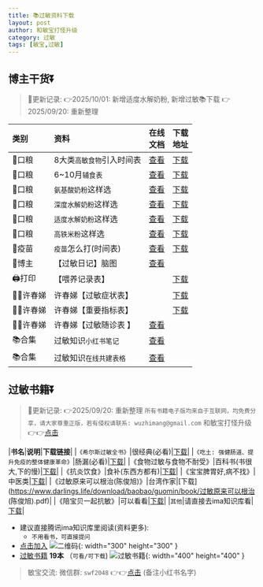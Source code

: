 ```yaml
---
title: 📚过敏资料下载
layout: post
author: 和敏宝打怪升级
category: 过敏
tags: [敏宝,过敏]
---
```


## 博主干货⏬
> 📝更新记录:
> 👉2025/10/01: 新增适度水解奶粉, 新增过敏📚下载
> 👉2025/09/20: 重新整理
> 

| 类别        | 资料             | 在线<br>文档                                                                 | 下载<br>地址                                                                                                                                                                        |
|:----------|:---------------|:-------------------------------------------------------------------------|:--------------------------------------------------------------------------------------------------------------------------------------------------------------------------------|
| 🥣口粮      | 8大类`高敏食物`引入时间表 | [查看](https://docs.qq.com/sheet/DT3RFUXZ6WFZMTm5B?tab=BB08J2)             | [下载](https://www.darlings.life/download/baobao/guomin/八大类辅食引入时间表.png)                                                                                                           |
| 🥣口粮      | 6~10月`辅食表`     | [查看](https://docs.qq.com/sheet/DT1NVSWt6R3NscnZ0?tab=vryd4e)             | [下载](https://www.darlings.life/download/baobao/Print/%E8%BE%85%E9%A3%9F%E8%A1%A8.pdf)                                                                                           |
| 🥣口粮      | `氨基酸奶粉`这样选     | [查看](https://docs.qq.com/sheet/DT1VJcnJ6dkpmdmVT?tab=BB08J2)             | [下载](https://www.darlings.life/download/baobao/guomin/怎么选氨基酸奶粉.png)                                                                                                             |
| 🥣口粮      | `深度水解奶粉`这样选    | [查看](https://docs.qq.com/sheet/DT0x2Y2hJWUVVQmtF?tab=6k5f2y)             | [下载](https://www.darlings.life/download/baobao/guomin/怎么选深度水解奶粉.png)                                                                                                            |
| 🥣口粮      | `适度水解奶粉`这样选    | [查看](https://docs.qq.com/sheet/DT3dkZVNXTWxnZkFj?tab=BB08J2)             | [下载](https://www.darlings.life/download/baobao/guomin/怎么选适度水解奶粉.png)                                                                                                            |
| 🥣口粮      | `高铁米粉`这样选      | [查看](https://docs.qq.com/sheet/DT21GaWFBdWdLUFF0?tab=BB08J2)             | [下载](https://www.darlings.life/download/baobao/guomin/怎么选高铁米粉.png)                                                                                                              |
| 💉疫苗      | `疫苗`怎么打(时间表)   | [查看](https://docs.qq.com/sheet/DT0xURXhoZHpMdEh2?tab=il2hpn)             |  [下载](https://www.darlings.life/download/baobao/guomin/敏宝疫苗时间安排.png)                                                                                                                                                                                 |
| 👩博主      | 【过敏日记】脑图       | [查看](https://docs.qq.com/mind/DZm1ZdnZPTmZmS2pZ?subId=BB08J2&mode=mind)  |                                                                                                                                                                                 |
| 🖨️打印     | 【喂养记录表】        |                                                                          | [下载](https://www.darlings.life/download/baobao/Print/%E5%AE%9D%E5%AE%9D%E5%96%82%E5%85%BB%E8%AE%B0%E5%BD%95_%E8%BE%85%E9%A3%9F%E7%89%88_v6.pdf)                                 |
| 🧑‍⚕️️许春娣 | 许春娣【过敏症状表】     |                                                                          | [下载](https://www.darlings.life/download/baobao/Print/%E3%80%90%E8%AE%B8%E6%98%A5%E5%A8%A3%E3%80%91%E8%BF%87%E6%95%8F%E5%88%9D%E8%AF%8A%E9%9A%8F%E8%AE%BF%E8%A1%A8%E6%A0%BC.pdf) |
| 🧑‍⚕️许春娣  | 许春娣【重要指标表】     |                                                                          | [下载](https://www.darlings.life/download/baobao/Print/%E3%80%90%E8%AE%B8%E6%98%A5%E5%A8%A3%E3%80%91%E8%BF%87%E6%95%8F%E9%9A%8F%E8%AE%BF%E8%A1%A8.pdf)                            |
| 🧑‍⚕️许春娣  | 许春娣【过敏随诊表  】   | [查看](https://docs.qq.com/sheet/DT3FHZUpoUnZib095?tab=BB08J2)             |                                                                                                                                                                                 |
| 📚合集      | 过敏知识`小红书笔记`    | [查看](https://docs.qq.com/doc/p/fcc5396c963383a68e09f6298b7e40d1baddcd24) |                                                                                                                                                                                 |
| 📚合集      | 过敏知识`在线共建表格`   | [查看](https://docs.qq.com/sheet/DT2hVUU9JdG9qWGdi?tab=BB08J2)             |                                                                                                                                                                                 |


## 过敏书籍⏬
> 📝更新记录:
> 👉2025/09/20: 重新整理
> `所有书籍电子版均来自于互联网，均免费分享，请大家尊重正版，若有侵权请联系: wuzhimang@gmail.com`
> 和敏宝打怪升级 👉👉[点击](https://xhslink.com/m/43HeRkphxsf)


|**书名**|**说明**|**下载链接**|
|`《希尔斯过敏全书》`|很经典(必看)|[下载](https://www.darlings.life/download/baobao/guomin/book/1_%E8%A5%BF%E5%B0%94%E6%96%AF%E8%BF%87%E6%95%8F%E5%85%A8%E4%B9%A6%20%28Robert%20Sears%20%28M.D.%29%2C%20William%20Sears%29.pdf)|
|`《吃土: 强健肠道、提升免疫的整体健康革命》`|肠漏(必看)|[下载](https://www.darlings.life/download/baobao/guomin/book/2_吃土：强健肠道、提升免疫的整体健康革命.pdf)|
|《食物过敏与食物不耐受》|百科书(书很大,下的慢)|[下载](https://www.darlings.life/download/baobao/guomin/book/%E9%A3%9F%E7%89%A9%E8%BF%87%E6%95%8F%E4%B8%8E%E9%A3%9F%E7%89%A9%E4%B8%8D%E8%80%90%E5%8F%97%3DThe%20health%20professionals%20guide%20to%20food%20allergies%20and%20intolerances%20%28%EF%BC%88%E7%BE%8E%EF%BC%89%E8%B4%BE%E5%B0%BC%E6%96%AF%E7%BB%B4%E5%85%8B%E6%96%AF%E5%A1%94%E5%A4%AB%E4%B9%94%E5%86%85%E8%B4%BE%E8%91%97%EF%BC%9B%E5%B4%94%E7%8E%89%E6%B6%9B%E7%AD%89%E8%AF%91%29%20.pdf)|
|《抗炎饮食》|食补(东西方都有)|[下载](https://www.darlings.life/download/baobao/guomin/book/抗炎食物（最佳抗炎食物）.pdf)|
|《宝宝脾胃好,病不找》|中医类|[下载](https://www.darlings.life/download/baobao/guomin/book/宝宝脾胃好，病不找.pdf)|
|《过敏原来可以根治(陈俊旭)》|台湾作家|[下载](https://www.darlings.life/download/baobao/guomin/book/过敏原来可以根治 (陈俊旭).pdf)|
|《陪宝贝一起抗敏》|可以看看|[下载](https://www.darlings.life/download/baobao/guomin/book/陪宝贝一起抗过敏.pdf)|
|`其他`|请直接去ima知识库看|[下载](https://blog-1252538339.cos.ap-chengdu.myqcloud.com/minbao/assets/img/ima_qr.jpg)|



- 建议直接腾讯ima知识库里阅读(资料更多):
  - `不用看书，可直接提问`
- [点击加入](https://blog-1252538339.cos.ap-chengdu.myqcloud.com/minbao/assets/img/ima_qr.jpg)
  ![二维码](https://blog-1252538339.cos.ap-chengdu.myqcloud.com/minbao/assets/img/ima_qr.jpg){: width="300" height="300" }
- [过敏书籍](https://blog-1252538339.cos.ap-chengdu.myqcloud.com/minbao/assets/img/minbao_books.jpg) **19本** （`可看/可下载`)
   ![过敏书籍](https://blog-1252538339.cos.ap-chengdu.myqcloud.com/minbao/assets/img/minbao_books.jpg){: width="400" height="400" }


> 敏宝交流:
> 微信群: `swf2048` 👉👉[点击](https://blog-1252538339.cos.ap-chengdu.myqcloud.com/minbao/assets/img/minbao_group.png) (备注小红书名字)
